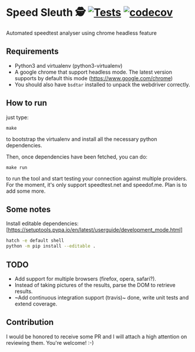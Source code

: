 Speed Sleuth 🕵️ [![Tests](https://github.com/lion24/speed-sleuth/actions/workflows/test.yml/badge.svg?branch=main)](https://github.com/lion24/speed-sleuth) [![codecov](https://codecov.io/gh/lion24/speed-sleuth/graph/badge.svg?token=A4VHEY9KTT)](https://codecov.io/gh/lion24/speed-sleuth)
====
Automated speedtest analyser using chrome headless feature

## Requirements

 - Python3 and virtualenv (python3-virtualenv)
 - A google chrome that support headless mode. The latest version supports by default this mode (https://www.google.com/chrome)
 - You should also have `bsdtar` installed to unpack the webdriver correctly.

## How to run

just type:
```
make
```
to bootstrap the virtualenv and install all the necessary python dependencies.

Then, once dependencies have been fetched, you can do:
```
make run
```
to run the tool and start testing your connection against multiple providers.
For the moment, it's only support speedtest.net and speedof.me. Plan is to add some more.

## Some notes

Install editable dependencies: [https://setuptools.pypa.io/en/latest/userguide/development_mode.html]

```sh
hatch -e default shell
python -m pip install --editable .
```

## TODO

 - Add support for multiple browsers (firefox, opera, safari?).
 - Instead of taking pictures of the results, parse the DOM to retrieve results.
 - ~Add continuous integration support (travis)~ done, write unit tests and extend coverage.

## Contribution

I would be honored to receive some PR and I will attach a high attention on reviewing them. You're welcome! :-)
